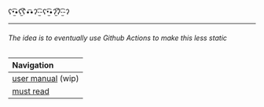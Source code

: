 ʕ•̫͡•ʕ*̫͡*ʕ•͡•ʔ-̫͡-ʕ•̫͡•ʔ*̫͡*ʔ-̫͡-ʔ
____

###### _The idea is to eventually use Github Actions to make this less static_

|  Navigation                                     |          
| :-----------------------------------------------| 
| [user manual](docs/user-manual.txt) (wip)       |
| [must read](https://github.com/clD11/must-read) |

